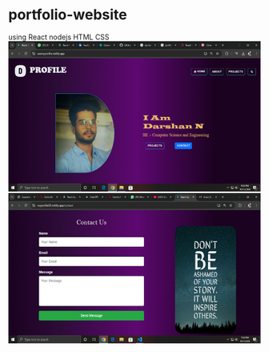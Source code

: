# portfolio-website
using React nodejs  HTML CSS</br>
<img src="https://github.com/Darshan-008/portfolio-website/blob/main/Screenshot%20(106).png" height="300" width="600"/>
<img align="right" src="https://github.com/Darshan-008/portfolio-website/blob/main/Screenshot%20(103).png" height="300" width="600"/>
